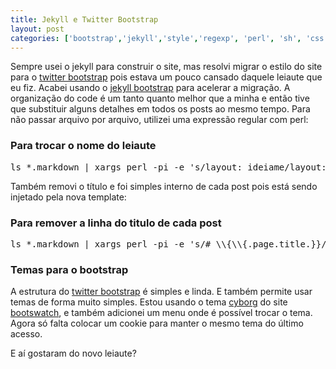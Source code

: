 ```yaml
---
title: Jekyll e Twitter Bootstrap
layout: post
categories: ['bootstrap','jekyll','style','regexp', 'perl', 'sh', 'css']
---
```


Sempre usei o jekyll para construir o site, mas resolvi migrar o estilo do site para o [twitter bootstrap][tb] pois estava um pouco cansado daquele leiaute que eu fiz. Acabei usando o [jekyll bootstrap][jb] para acelerar a  migração. A organização do code é um tanto quanto melhor que a minha e então tive que substituir alguns detalhes em todos os posts ao mesmo tempo. Para não passar arquivo por arquivo, utilizei uma expressão regular com perl:

### Para trocar o nome do leiaute

<pre class="prettyprint sh">
ls *.markdown | xargs perl -pi -e 's/layout: ideiame/layout: post/g'
</pre>

Também removi o título e foi simples interno de cada post pois está sendo injetado pela nova template:

### Para remover a linha do titulo de cada post

<pre class="prettyprint sh">
ls *.markdown | xargs perl -pi -e 's/# \\{\\{.page.title.}}//g'
</pre>

### Temas para o bootstrap

A estrutura do [twitter bootstrap][tb] é simples e linda. E também permite usar temas de forma muito simples. Estou usando o tema [cyborg] do site [bootswatch], e também adicionei um menu onde é possível trocar o tema. Agora só falta colocar um cookie para manter o mesmo tema do último acesso.

E aí gostaram do novo leiaute?

[tb]: http://twitter.github.io/bootstrap/
[jb]: http://jekyllbootstrap.com/
[bootswatch]: http://bootswatch.com/
[cyborg]: http://bootswatch.com/cyborg/
